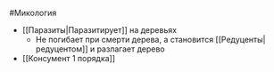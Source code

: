#Микология 
- [[Паразиты|Паразитирует]] на деревьях
	- Не погибает при смерти дерева, а становится [[Редуценты|редуцентом]] и разлагает дерево
- [[Консумент 1 порядка]]